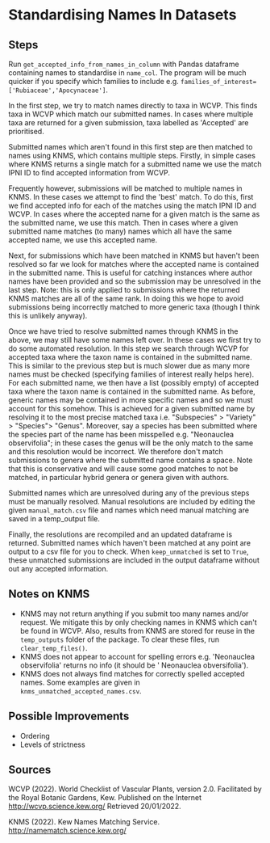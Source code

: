 # Standardising Names In Datasets

## Steps

Run `get_accepted_info_from_names_in_column` with Pandas dataframe containing names to standardise in `name_col`. The
program will be much quicker if you specify which families to include
e.g. `families_of_interest=['Rubiaceae','Apocynaceae']`.

In the first step, we try to match names directly to taxa in WCVP. This finds taxa in WCVP which match our submitted
names. In cases where multiple taxa are returned for a given submission, taxa labelled as 'Accepted' are prioritised.

Submitted names which aren't found in this first step are then matched to names using KNMS, which contains multiple
steps. Firstly, in simple cases where KNMS returns a single match for a submitted name we use the match IPNI ID to find
accepted information from WCVP.

Frequently however, submissions will be matched to multiple names in KNMS. In these cases we attempt to find the 'best'
match. To do this, first we find accepted info for each of the matches using the match IPNI ID and WCVP. In cases where
the accepted name for a given match is the same as the submitted name, we use this match. Then in cases where a given
submitted name matches (to many) names which all have the same accepted name, we use this accepted name.

Next, for submissions which have been matched in KNMS but haven't been resolved so far we look for matches where the
accepted name is contained in the submitted name. This is useful for catching instances where author names have been
provided and so the submission may be unresolved in the last step. Note: this is only applied to submissions where the
returned KNMS matches are all of the same rank. In doing this we hope to avoid submissions being incorrectly matched to
more generic taxa (though I think this is unlikely anyway).

Once we have tried to resolve submitted names through KNMS in the above, we may still have some names left over. In
these cases we first try to do some automated resolution. In this step we search through WCVP for accepted taxa where
the taxon name is contained in the submitted name. This is similar to the previous step but is much slower due as many
more names must be checked (specifying families of interest really helps here). For each submitted name, we then have a
list (possibly empty) of accepted taxa where the taxon name is contained in the submitted name. As before, generic names
may be contained in more specific names and so we must account for this somehow. This is achieved for a given submitted
name by resolving it to the most precise matched taxa i.e. "Subspecies" > "Variety" > "Species"> "Genus". Moreover, say
a species has been submitted where the species part of the name has been misspelled e.g. "Neonauclea observifolia"; in
these cases the genus will be the only match to the same and this resolution would be incorrect. We therefore don't
match submissions to genera where the submitted name contains a space. Note that this is conservative and will cause
some good matches to not be matched, in particular hybrid genera or genera given with authors.

Submitted names which are unresolved during any of the previous steps must be manually resolved. Manual resolutions are
included by editing the given `manual_match.csv` file and names which need manual matching are saved in a temp_output
file.

Finally, the resolutions are recompiled and an updated dataframe is returned. Submitted names which haven't been matched
at any point are output to a csv file for you to check. When `keep_unmatched` is set to `True`, these unmatched
submissions are included in the output dataframe without out any accepted information.

## Notes on KNMS

* KNMS may not return anything if you submit too many names and/or request. We mitigate this by only checking names in
  KNMS which can't be found in WCVP. Also, results from KNMS are stored for reuse in the `temp_outputs` folder of the
  package. To clear these files, run `clear_temp_files()`.
* KNMS does not appear to account for spelling errors e.g. 'Neonauclea observifolia' returns no info (it should be '
  Neonauclea obversifolia').
* KNMS does not always find matches for correctly spelled accepted names. Some examples are given
  in `knms_unmatched_accepted_names.csv`.

## Possible Improvements

* Ordering
* Levels of strictness

## Sources

WCVP (2022). World Checklist of Vascular Plants, version 2.0. Facilitated by the Royal Botanic Gardens, Kew. Published
on the Internet
http://wcvp.science.kew.org/
Retrieved 20/01/2022.

KNMS (2022). Kew Names Matching Service.
http://namematch.science.kew.org/

